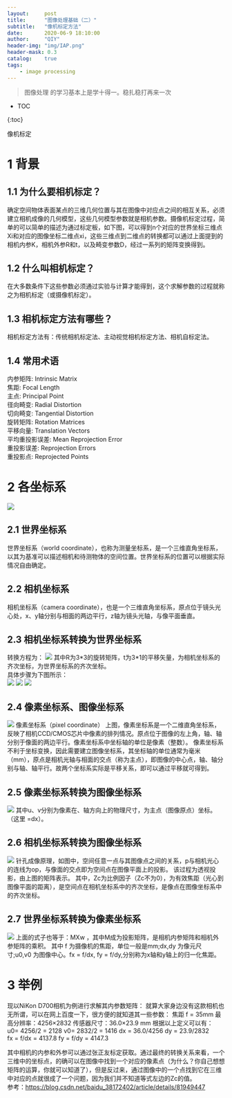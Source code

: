 ```yaml
---
layout:     post
title:      "图像处理基础（二）"
subtitle:   "像机标定方法"
date:       2020-06-9 18:10:00
author:     "QIY"
header-img: "img/IAP.png"
header-mask: 0.3 
catalog:    true
tags:
    - image processing 
---
```


> 图像处理 的学习基本上是学十得一。稳扎稳打再来一次

* TOC

{:toc}

像机标定

# 1 背景

## 1.1 为什么要相机标定？<br />
确定空间物体表面某点的三维几何位置与其在图像中对应点之间的相互关系，必须建立相机成像的几何模型，这些几何模型参数就是相机参数。摄像机标定过程，简单的可以简单的描述为通过标定板，如下图，可以得到n个对应的世界坐标三维点Xi和对应的图像坐标二维点xi，这些三维点到二维点的转换都可以通过上面提到的相机内参K，相机外参R和t，以及畸变参数D，经过一系列的矩阵变换得到。<br />
## 1.2 什么叫相机标定？
在大多数条件下这些参数必须通过实验与计算才能得到，这个求解参数的过程就称之为相机标定（或摄像机标定）。
## 1.3 相机标定方法有哪些？
相机标定方法有：传统相机标定法、主动视觉相机标定方法、相机自标定法。
## 1.4 常用术语
内参矩阵: Intrinsic Matrix<br />
焦距: Focal Length<br />
主点: Principal Point<br />
径向畸变: Radial Distortion<br />
切向畸变: Tangential Distortion<br />
旋转矩阵: Rotation Matrices<br />
平移向量: Translation Vectors<br />
平均重投影误差: Mean Reprojection Error<br />
重投影误差: Reprojection Errors<br />
重投影点: Reprojected Points<br />
# 2 各坐标系
![](/img/in-post/200609_IAP_Cam_cali/4c570ee2f679076f4d16e05c3eca29fa.png)
## 2.1 世界坐标系
世界坐标系（world
coordinate），也称为测量坐标系，是一个三维直角坐标系，以其为基准可以描述相机和待测物体的空间位置。世界坐标系的位置可以根据实际情况自由确定。
## 2.2 相机坐标系
相机坐标系（camera
coordinate），也是一个三维直角坐标系，原点位于镜头光心处，x、y轴分别与相面的两边平行，z轴为镜头光轴，与像平面垂直。
## 2.3 相机坐标系转换为世界坐标系
转换方程为：
![](/img/in-post/200609_IAP_Cam_cali/37b38a90f2bf4455de177fef6bcba42d.png)
其中R为3\*3的旋转矩阵，t为3\*1的平移矢量，为相机坐标系的齐次坐标，为世界坐标系的齐次坐标。<br />
具体步骤为下图所示：<br />
![](/img/in-post/200609_IAP_Cam_cali/3453ba3e216763fe4796f6cdf659fa4b.png)
![](/img/in-post/200609_IAP_Cam_cali/182e178c7c500d26f405ae1011b9641e.png)
![](/img/in-post/200609_IAP_Cam_cali/ff72324ca8daf1c56278f75804a41a7f.png)
## 2.4 像素坐标系、图像坐标系
![](/img/in-post/200609_IAP_Cam_cali/cbd125eafac26f5fffcbe58cc6d7caea.png)
像素坐标系（pixel coordinate）
上图，像素坐标系是一个二维直角坐标系，反映了相机CCD/CMOS芯片中像素的排列情况。原点位于图像的左上角，轴、轴分别于像面的两边平行。像素坐标系中坐标轴的单位是像素（整数）。
像素坐标系不利于坐标变换，因此需要建立图像坐标系，其坐标轴的单位通常为毫米（mm），原点是相机光轴与相面的交点（称为主点），即图像的中心点，轴、轴分别与轴、轴平行。故两个坐标系实际是平移关系，即可以通过平移就可得到。
## 2.5 像素坐标系转换为图像坐标系
![](/img/in-post/200609_IAP_Cam_cali/3ff8704893d2239ee8907f8735ca817f.png)
其中u、v分别为像素在、轴方向上的物理尺寸，为主点（图像原点）坐标。（这里 =dx）。
## 2.6 相机坐标系转换为图像坐标系
![](/img/in-post/200609_IAP_Cam_cali/6663812c314bb7f49a6d658f403b06aa.png)
针孔成像原理，如图中，空间任意一点与其图像点之间的关系，p与相机光心
的连线为op，与像面的交点即为空间点在图像平面上的投影。
该过程为透视投影，由上图的矩阵表示。
其中，Zc为比例因子（Zc不为0），为有效焦距（光心到图像平面的距离），是空间点在相机坐标系中的齐次坐标，是像点在图像坐标系中的齐次坐标。
## 2.7 世界坐标系转换为像素坐标系
![](/img/in-post/200609_IAP_Cam_cali/0c66c7129415f7a80f607b05356a3254.png)
上面的式子也等于：MXw ，其中M成为投影矩阵，是相机内参矩阵和相机外参矩阵的乘积。
其中 f 为摄像机的焦距，单位一般是mm;dx,dy 为像元尺寸;u0,v0 为图像中心。fx =
f/dx, fy = f/dy,分别称为x轴和y轴上的归一化焦距。

# 3 举例
现以NiKon D700相机为例进行求解其内参数矩阵：
就算大家身边没有这款相机也无所谓，可以在网上百度一下，很方便的就知道其一些参数：
焦距 f = 35mm 最高分辨率：4256×2832 传感器尺寸：36.0×23.9 mm
根据以上定义可以有：<br />
u0= 4256/2 = 2128 v0= 2832/2 = 1416 dx = 36.0/4256 dy = 23.9/2832 <br />
fx = f/dx = 4137.8 fy = f/dy = 4147.3

其中相机的内参和外参可以通过张正友标定获取。通过最终的转换关系来看，一个三维中的坐标点，的确可以在图像中找到一个对应的像素点（为什么？你自己想想矩阵的运算，你就可以知道了），但是反过来，通过图像中的一个点找到它在三维中对应的点就很成了一个问题，因为我们并不知道等式左边的Zc的值。<br />
参考：<https://blog.csdn.net/baidu_38172402/article/details/81949447>
